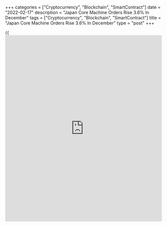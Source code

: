 +++
categories = ["Cryptocurrency", "Blockchain", "SmartContract"]
date = "2022-02-17"
description = "Japan Core Machine Orders Rise 3.6% In December"
tags = ["Cryptocurrency", "Blockchain", "SmartContract"]
title = "Japan Core Machine Orders Rise 3.6% In December"
type = "post"
+++

{{<iframe id="large-banner" src="https://www.bounty.group/#slide=5.0" width="100%" height="600" scrolling="no" style="border: 0px solid rgb(216, 221, 230); border-radius: 3px;">}}

The value of core machine orders in Japan was up a seasonally adjusted
3.6 percent on month in December, the Cabinet Office said on Thursday -
coming in at 932.4 billion yen.

That beat forecasts for a decline of 1.8 percent following the 3.4
percent gain in November.

On a yearly basis, core machine orders climbed 5.1 percent - again
topping expectations for an increase of 0.6 percent after spiking 11.6
percent in the previous month.

For the fourth quarter of 2021, core machine orders were up 6.5 percent
on quarter and 6.4 percent on year at 2,703.5 billion yen.

For the first quarter of 2022, core machine orders are seen lower by 1.1
percent on quarter and higher by 8.6 percent on year.

The value of overall machine orders was up 3.0 percent on month and 17.1
percent on year at 2,833.0 billion yen.

For comments and feedback [contact](https://www.playgroundfx.com/contact/): editorial@rtt[news](https://www.letsplayfx.com/blog/forex-news-website/).com

[Economic News][1]

 **What parts of the world are seeing the best (and worst) economic
performances lately? Click[here][2] to check out our [Econ Scorecard][2]
and find out! See up-to-the-moment [ranking](https://www.playgroundfx.com/blog/crypto-exchange-ranking/)s for the best and worst
performers in [GDP][2], [unemployment rate][3], [inflation][4] and much
more.**

   1. www.rtt[news](https://www.letsplayfx.com/blog/forex-news-website/).com/Content/EconomicNews.aspx
   2. www.rtt[news](https://www.letsplayfx.com/blog/forex-news-website/).com/economic-scorecard/world-rank/GDP/highest-performance.aspx
   3. www.rtt[news](https://www.letsplayfx.com/blog/forex-news-website/).com/economic-scorecard/world-rank/unemployment-rate/lowest-performance.aspx
   4. www.rtt[news](https://www.letsplayfx.com/blog/forex-news-website/).com/economic-scorecard/world-rank/CPI/highest-performance.aspx